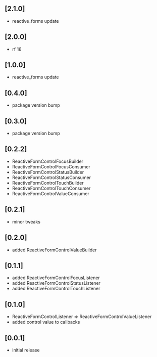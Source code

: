 ## [2.1.0]

- reactive_forms update

## [2.0.0]
* rf 16

## [1.0.0]
* reactive_forms update

## [0.4.0]
* package version bump

## [0.3.0]
* package version bump

## [0.2.2]
* ReactiveFormControlFocusBuilder
* ReactiveFormControlFocusConsumer
* ReactiveFormControlStatusBuilder
* ReactiveFormControlStatusConsumer
* ReactiveFormControlTouchBuilder
* ReactiveFormControlTouchConsumer
* ReactiveFormControlValueConsumer

## [0.2.1]
* minor tweaks

## [0.2.0]
* added ReactiveFormControlValueBuilder

## [0.1.1]
* added ReactiveFormControlFocusListener
* added ReactiveFormControlStatusListener
* added ReactiveFormControlTouchListener

## [0.1.0]
* ReactiveFormControlListener => ReactiveFormControlValueListener
* added control value to callbacks
 
## [0.0.1]
* initial release